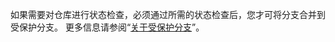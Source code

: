 如果需要对仓库进行状态检查，必须通过所需的状态检查后，您才可将分支合并到受保护分支。 更多信息请参阅“[关于受保护分支](/repositories/configuring-branches-and-merges-in-your-repository/defining-the-mergeability-of-pull-requests/about-protected-branches#require-status-checks-before-merging)”。
